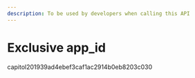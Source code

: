 ```yaml
---
description: To be used by developers when calling this API
---
```


# Exclusive app\_id

capitol201939ad4ebef3caf1ac2914b0eb8203c030

